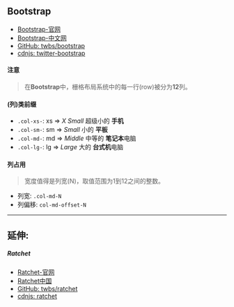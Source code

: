 ## Bootstrap
* [Bootstrap-官网](http://getbootstrap.com/)
* [Bootstrap-中文网](https://v3.bootcss.com/)
* [GitHub: twbs/bootstrap](https://github.com/twbs/bootstrap)
* [cdnjs: twitter-bootstrap](https://cdnjs.com/libraries/twitter-bootstrap)

#### 注意
> 在**Bootstrap**中，栅格布局系统中的每一行(row)被分为**12**列。


#### (列)类前缀
* `.col-xs-`: xs =&gt; *X Small* 超级小的 **手机**
* `.col-sm-`: sm =&gt; *Small* 小的 **平板**
* `.col-md-`: md =&gt; *Middle* 中等的 **笔记本**电脑
* `.col-lg-`: lg =&gt; *Large* 大的 **台式机**电脑

#### 列占用
> 宽度值得是列宽(N)，取值范围为1到12之间的整数。
* 列宽: `.col-md-N`
* 列偏移: `col-md-offset-N`


---

## 延伸: 

##### Ratchet
* [Ratchet-官网](http://goratchet.com/)
* [Ratchet中国](http://cnratchet.com/)
* [GitHub: twbs/ratchet](https://github.com/twbs/ratchet)
* [cdnjs: ratchet](https://cdnjs.com/libraries/ratchet)